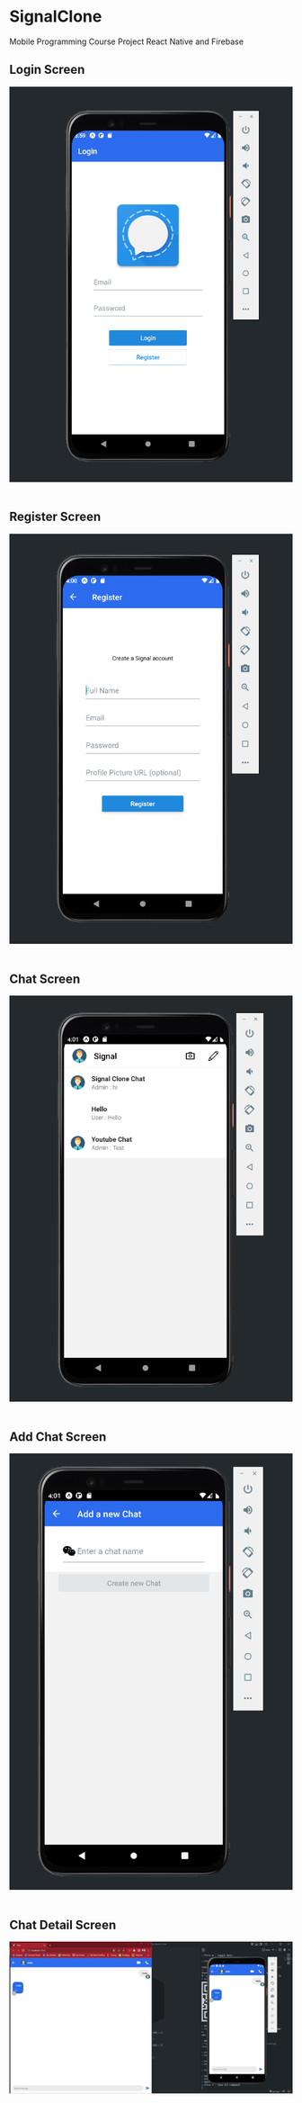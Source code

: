 # SignalClone
Mobile Programming Course Project
React Native and Firebase

## Login Screen
<img src="Images/Login.png" alt=""/><br /><br />

## Register Screen
<img src="Images/Register.png" alt=""/><br /><br />

## Chat Screen
<img src="Images/Chat.png" alt=""/><br /><br />

## Add Chat Screen
<img src="Images/AddChat.png" alt=""/><br /><br />

## Chat Detail Screen
<img src="Images/ChatDetails.png" alt=""/><br /><br />
